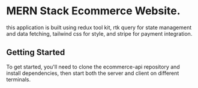 # MERN Stack Ecommerce Website.

this application is built using redux tool kit, rtk query for state management and data fetching, tailwind css for style, and stripe for payment integration.

## Getting Started

To get started, you'll need to clone the ecommerce-api repository and install dependencies, then start both the server and client on different terminals.
